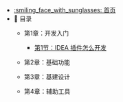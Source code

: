 - [:smiling_face_with_sunglasses: 首页](/README)
- :ghost: 目录
   - 第1章：开发入门
   
       - [第1节：IDEA 插件怎么开发](/md/idea-plugin/2021-08-27-技术调研IDEA插件怎么开发.md)
       
   
   - 第2章：基础功能
   
      
   
   - 第3章：基建设计
   
      
   
   - 第4章：辅助工具
       
       